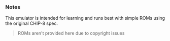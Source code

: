 ### Notes
This emulator is intended for learning and runs best with simple ROMs using the original CHIP-8 spec.
>ROMs aren't provided here due to copyright issues